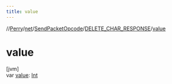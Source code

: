 ```yaml
---
title: value
---
```

//[Perry](../../../../index.html)/[net](../../index.html)/[SendPacketOpcode](../index.html)/[DELETE_CHAR_RESPONSE](index.html)/[value](value.html)



# value



[jvm]\
var [value](value.html): [Int](https://kotlinlang.org/api/latest/jvm/stdlib/kotlin/-int/index.html)




